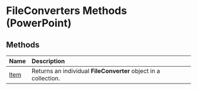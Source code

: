 
# FileConverters Methods (PowerPoint)

## Methods



|**Name**|**Description**|
|:-----|:-----|
|[Item](4bd61f6b-6c43-4581-caaa-77e17ee6a354.md)|Returns an individual  **FileConverter** object in a collection.|
